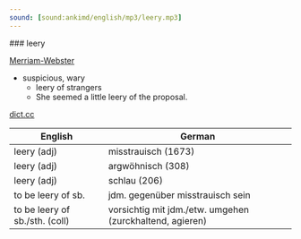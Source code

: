 ```yaml
---
sound: [sound:ankimd/english/mp3/leery.mp3]
---
```


\### leery

[Merriam-Webster](https://www.merriam-webster.com/dictionary/leery)

- suspicious, wary
    - leery of strangers
    - She seemed a little leery of the proposal.

[dict.cc](https://www.dict.cc/leery)

| English        | German       |
| -------------- | ------------ |
| leery (adj) | misstrauisch (1673) |
| leery (adj) | argwöhnisch (308) |
| leery (adj) | schlau (206) |
| to be leery of sb. | jdm. gegenüber misstrauisch sein |
| to be leery of sb./sth. (coll) | vorsichtig mit jdm./etw. umgehen (zurckhaltend, agieren) |
